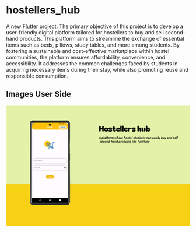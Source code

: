 # hostellers_hub

A new Flutter project. The primary objective of this project is to develop a user-friendly digital platform tailored for hostellers to buy and sell second-hand products. This platform aims to streamline the exchange of essential items such as beds, pillows, study tables, and more among students. By fostering a sustainable and cost-effective marketplace within hostel communities, the platform ensures affordability, convenience, and accessibility. It addresses the common challenges faced by students in acquiring necessary items during their stay, while also promoting reuse and responsible consumption.

## Images User Side

![App Screenshot](https://github.com/ihsan7770/hostellers_hub/blob/4114be740d7c1d4c9333505406e3d0529081da80/Hostellers.png?raw=true)


